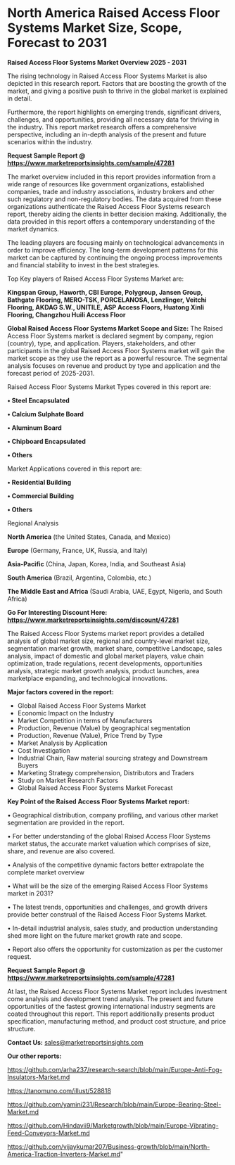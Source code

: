 # North America  Raised Access Floor Systems Market Size, Scope, Forecast to 2031

<Strong> Raised Access Floor Systems Market Overview 2025 - 2031</strong>

The rising technology in Raised Access Floor Systems Market is also depicted in this research report. Factors that are boosting the growth of the market, and giving a positive push to thrive in the global market is explained in detail.

Furthermore, the report highlights on emerging trends, significant drivers, challenges, and opportunities, providing all necessary data for thriving in the industry. This report market research offers a comprehensive perspective, including an in-depth analysis of the present and future scenarios within the industry.

<strong>Request Sample Report @ <a href=https://www.marketreportsinsights.com/sample/47281>https://www.marketreportsinsights.com/sample/47281</a></strong>

The market overview included in this report provides information from a wide range of resources like government organizations, established companies, trade and industry associations, industry brokers and other such regulatory and non-regulatory bodies. The data acquired from these organizations authenticate the Raised Access Floor Systems research report, thereby aiding the clients in better decision making. Additionally, the data provided in this report offers a contemporary understanding of the market dynamics.

The leading players are focusing mainly on technological advancements in order to improve efficiency. The long-term development patterns for this market can be captured by continuing the ongoing process improvements and financial stability to invest in the best strategies.

Top Key players of Raised Access Floor Systems Market are:

<strong>Kingspan Group, Haworth, CBI Europe, Polygroup, Jansen Group, Bathgate Flooring, MERO-TSK, PORCELANOSA, Lenzlinger, Veitchi Flooring, AKDAG S.W., UNITILE, ASP Access Floors, Huatong Xinli Flooring, Changzhou Huili Access Floor</strong>

<strong><b>Global Raised Access Floor Systems Market Scope and Size:</b></strong>
The Raised Access Floor Systems market is declared segment by company, region (country), type, and application. Players, stakeholders, and other participants in the global Raised Access Floor Systems market will gain the market scope as they use the report as a powerful resource. The segmental analysis focuses on revenue and product by type and application and the forecast period of 2025-2031.

Raised Access Floor Systems Market Types covered in this report are:

<strong>•  Steel Encapsulated

•  Calcium Sulphate Board

•  Aluminum Board

•  Chipboard Encapsulated

•  Others</strong>

Market Applications covered in this report are:

<strong>•  Residential Building

•  Commercial Building

•  Others</strong> 

Regional Analysis

<strong>North America</strong> (the United States, Canada, and Mexico)

<strong>Europe</strong> (Germany, France, UK, Russia, and Italy)

<strong>Asia-Pacific</strong> (China, Japan, Korea, India, and Southeast Asia)

<strong>South America</strong> (Brazil, Argentina, Colombia, etc.)

<strong>The Middle East and Africa</strong> (Saudi Arabia, UAE, Egypt, Nigeria, and South Africa)

<strong>Go For Interesting Discount Here: <a href=https://www.marketreportsinsights.com/discount/47281>https://www.marketreportsinsights.com/discount/47281</a></strong>

The Raised Access Floor Systems market report provides a detailed analysis of global market size, regional and country-level market size, segmentation market growth, market share, competitive Landscape, sales analysis, impact of domestic and global market players, value chain optimization, trade regulations, recent developments, opportunities analysis, strategic market growth analysis, product launches, area marketplace expanding, and technological innovations.

<strong><b>Major factors covered in the report:</b></strong>
<ul>
  <li>Global Raised Access Floor Systems Market </li>
  <li>Economic Impact on the Industry</li>
  <li>Market Competition in terms of Manufacturers</li>
  <li>Production, Revenue (Value) by geographical segmentation</li>
  <li>Production, Revenue (Value), Price Trend by Type</li>
  <li>Market Analysis by Application</li>
  <li>Cost Investigation</li>
  <li>Industrial Chain, Raw material sourcing strategy and Downstream Buyers</li>
  <li>Marketing Strategy comprehension, Distributors and Traders</li>
  <li>Study on Market Research Factors</li>
  <li>Global Raised Access Floor Systems Market Forecast</li>
</ul>

<strong><b>Key Point of the Raised Access Floor Systems Market report:</b></strong>

• Geographical distribution, company profiling, and various other market segmentation are provided in the report.

• For better understanding of the global Raised Access Floor Systems market status, the accurate market valuation which comprises of size, share, and revenue are also covered.

• Analysis of the competitive dynamic factors better extrapolate the complete market overview

• What will be the size of the emerging Raised Access Floor Systems market in 2031?

• The latest trends, opportunities and challenges, and growth drivers provide better construal of the Raised Access Floor Systems Market.

• In-detail industrial analysis, sales study, and production understanding shed more light on the future market growth rate and scope.

• Report also offers the opportunity for customization as per the customer request.

<strong>Request Sample Report @ <a href=https://www.marketreportsinsights.com/sample/47281>https://www.marketreportsinsights.com/sample/47281</a></strong>

At last, the Raised Access Floor Systems Market report includes investment come analysis and development trend analysis. The present and future opportunities of the fastest growing international industry segments are coated throughout this report. This report additionally presents product specification, manufacturing method, and product cost structure, and price structure.

<strong>Contact Us:</strong>
sales@marketreportsinsights.com

<strong>Our other reports:</strong>

<a href=https://github.com/arha237/research-search/blob/main/Europe-Anti-Fog-Insulators-Market.md>https://github.com/arha237/research-search/blob/main/Europe-Anti-Fog-Insulators-Market.md</a>

<a href=https://tanomuno.com/illust/528818>https://tanomuno.com/illust/528818</a>

<a href=https://github.com/yamini231/Research/blob/main/Europe-Bearing-Steel-Market.md>https://github.com/yamini231/Research/blob/main/Europe-Bearing-Steel-Market.md</a>

<a href=https://github.com/Hindavii9/Marketgrowth/blob/main/Europe-Vibrating-Feed-Conveyors-Market.md>https://github.com/Hindavii9/Marketgrowth/blob/main/Europe-Vibrating-Feed-Conveyors-Market.md</a>

<a href=https://github.com/vijaykumar207/Business-growth/blob/main/North-America-Traction-Inverters-Market.md>https://github.com/vijaykumar207/Business-growth/blob/main/North-America-Traction-Inverters-Market.md</a>"

